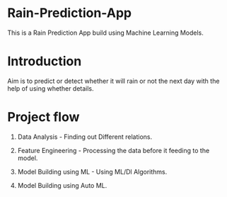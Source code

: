 # Rain-Prediction-App
This is a Rain Prediction App build using Machine Learning Models.

# Introduction
Aim is to predict or detect whether it will rain or not the next day with the help of using whether details.

# Project flow

1) Data Analysis - Finding out Different relations.

2) Feature Engineering - Processing the data before it feeding to the model.

3) Model Building using ML - Using ML/Dl Algorithms.

4) Model Building using Auto ML.
 
